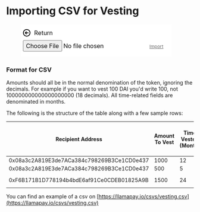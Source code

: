 # Importing CSV for Vesting



<div align="left">

<figure><img src="../../.gitbook/assets/Screenshot from 2022-09-26 19-09-02.png" alt=""><figcaption></figcaption></figure>

</div>

### Format for CSV

Amounts should all be in the normal denomination of the token, ignoring the decimals. For example if you want to vest 100 DAI you'd write 100, not 100000000000000000000 (18 decimals). All time-related fields are denominated in months.

The following is the structure of the table along with a few sample rows:

<table><thead><tr><th width="155">Recipient Address</th><th>Amount To Vest </th><th>Time Vested (Month)</th><th>Cliff Time (Month)</th><th>Start Date (YYYY-MM-DD)</th></tr></thead><tbody><tr><td>0x08a3c2A819E3de7ACa384c798269B3Ce1CD0e437</td><td>1000</td><td>12</td><td></td><td></td></tr><tr><td>0x08a3c2A819E3de7ACa384c798269B3Ce1CD0e437</td><td>500</td><td>5</td><td>1</td><td></td></tr><tr><td>0xF6B171B1D778194b4bdE6af91Ce0CDEB01825A9B</td><td>1500</td><td>24</td><td>12</td><td>2022-10-05</td></tr></tbody></table>

You can find an example of a csv on [https://llamapay.io/csvs/vesting.csv](https://llamapay.io/csvs/vesting.csv)
